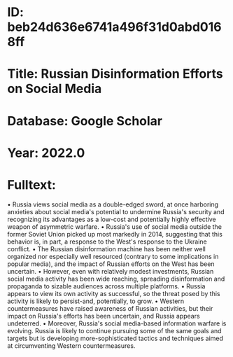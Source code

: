 # ID: beb24d636e6741a496f31d0abd0168ff
# Title: Russian Disinformation Efforts on Social Media
# Database: Google Scholar
# Year: 2022.0
# Fulltext:
• Russia views social media as a double-edged sword, at once harboring anxieties about social media's potential to undermine Russia's security and recognizing its advantages as a low-cost and potentially highly effective weapon of asymmetric warfare. •
Russia's use of social media outside the former Soviet Union picked up most markedly in 2014, suggesting that this behavior is, in part, a response to the West's response to the Ukraine conflict. •
The Russian disinformation machine has been neither well organized nor especially well resourced (contrary to some implications in popular media), and the impact of Russian efforts on the West has been uncertain. •
However, even with relatively modest investments, Russian social media activity has been wide reaching, spreading disinformation and propaganda to sizable audiences across multiple platforms. •
Russia appears to view its own activity as successful, so the threat posed by this activity is likely to persist-and, potentially, to grow. •
Western countermeasures have raised awareness of Russian activities, but their impact on Russia's efforts has been uncertain, and Russia appears undeterred. •
Moreover, Russia's social media-based information warfare is evolving.
Russia is likely to continue pursuing some of the same goals and targets but is developing more-sophisticated tactics and techniques aimed at circumventing Western countermeasures.